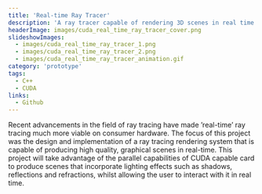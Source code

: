 ```yaml
---
title: 'Real-time Ray Tracer'
description: 'A ray tracer capable of rendering 3D scenes in real time. Built using CUDA and C++'
headerImage: images/cuda_real_time_ray_tracer_cover.png
slideshowImages:
  - images/cuda_real_time_ray_tracer_1.png
  - images/cuda_real_time_ray_tracer_2.png
  - images/cuda_real_time_ray_tracer_animation.gif
category: 'prototype'
tags:
  - C++
  - CUDA
links:
  - Github
---
```


Recent advancements in the field of ray tracing have made ’real-time’ ray tracing much more viable on consumer hardware. The focus of this project was the design and implementation of a ray tracing rendering system that is capable of producing high quality, graphical
scenes in real-time. This project will take advantage of the parallel capabilities of CUDA capable card to produce scenes that incorporate lighting effects such as shadows, reflections and refractions, whilst allowing the user to interact with it in real time.
